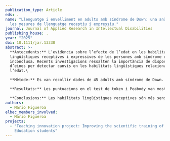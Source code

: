 ```yaml
---
publication_type: Article
eds: .
name: "Llenguatge i envelliment en adults amb síndrome de Down: una anàlisi de
  les mesures de llenguatge receptiu i expressiu."
journal: Journal of Applied Research in Intellectual Disabilities
publishing_house: .
year: "2025"
doi: 10.1111/jar.13330
abstract: >-
  **Antecedents:** L’evidència sobre l’efecte de l’edat en les habilitats
  lingüístiques receptives i expressives de les persones amb síndrome de Down és
  inconclusa. Recents investigacions ressalten la importància de disposar
  d’eines per detectar canvis en les habilitats lingüístiques relacionats amb
  l’edat.\

  **Mètode:** Es van recollir dades de 45 adults amb síndrome de Down. Tots van ser avaluats amb la prova de Peabody, el test de token, tasques de fluïdesa verbal i una mostra de llenguatge expressiu.\

  **Resultats:** Les puntuacions en el test de token i Peabody van mostrar un descens en els adults grans, mentre que no es va observar cap efecte significatiu de l’edat en les mesures de llenguatge expressiu. Una regressió quadràtica va confirmar l'associació entre l’edat i les mesures de llenguatge receptiu. També es van trobar associacions altament significatives entre el rendiment en les mesures de llenguatge receptiu i expressiu.\

  **Conclusions:** Les habilitats lingüístiques receptives són més sensibles a l’edat que les habilitats lingüístiques expressives. A més d’avaluar el llenguatge expressiu, cal mesurar les habilitats de llenguatge receptiu, ja que mostren canvis associats amb l’edat que no s’observen en el llenguatge expressiu.
authors:
  - Mario Figueroa
elbec_members_involved:
  - Mario Figueroa
projects:
  - "Teaching innovation project: Improving the scientific training of Primary
    Education students"
---
```

